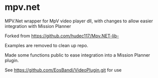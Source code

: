 # mpv.net
MPV.Net wrapper for MpV video player dll, with changes to allow easier integration with Mission Planner

Forked from https://github.com/hudec117/Mpv.NET-lib- 

Examples are removed to clean up repo.

Made some functions public to ease integration into a Mission Planner plugin.

See https://github.com/EosBandi/VideoPlugin.git for use
